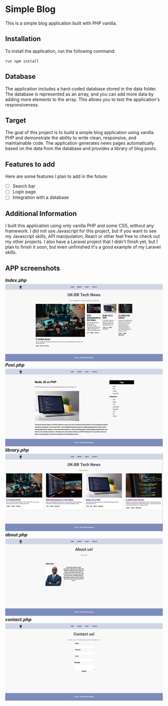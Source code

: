 # Simple Blog

This is a simple blog application built with PHP vanilla.  

## Installation
To install the application, run the following command:  

`run npm install`

## Database
The application includes a hard-coded database stored in the data folder. The database is represented as an array, and you can add more data by adding more elements to the array. This allows you to test the application's responsiveness.

## Target
The goal of this project is to build a simple blog application using vanilla PHP and demonstrate the ability to write clean, responsive, and maintainable code. The application generates news pages automatically based on the data from the database and provides a library of blog posts.

## Features to add
Here are some features I plan to add in the future:
- [ ] Search bar
- [ ] Login page
- [ ] Integration with a database

## Additional Information
I built this application using only vanilla PHP and some CSS, without any framework. I did not use Javascript for this project, but if you want to see my Javascript skills, API manipulation, React or other feel free to check out my other projects.
I also have a Laravel project that I didn't finish yet, but I plan to finish it soon, but even unfinished it's a good example of my Laravel skills.

## APP screenshots
_**Index.php**_
![index.php](./README_images/index.php.PNG)
_**Post.php**_
![post.php](./README_images/post.php.PNG)
_**library.php**_
![library.php](./README_images/library.php.PNG)
_**about.php**_
![about.php](./README_images/about.php.PNG)
_**contact.php**_
![contact.php](./README_images/contact.php.PNG)
